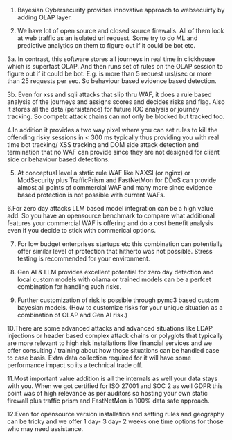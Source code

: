 1. Bayesian Cybersecurity provides innovative approach to websecuirty by adding OLAP layer.
   
2. We have lot of open  source and closed source firewalls. All of them look at web traffic as an isolated url request. Some try to do ML and predictive analytics on them to figure out if it could be bot etc.
   
3a. In contrast, this software stores all journeys in real time in clickhouse which is superfast OLAP. And then runs set of  rules on the OLAP session to figure out if it could be bot. E.g. is more than 5 request ursl/sec or more than 25 requests per sec. So behaviour based evidence based detection. 

3b. Even for xss and sqli attacks that slip thru WAF, it does a  rule based analysis of the journeys and assigns scores and decides risks and flag. Also it stores all the data (persistance) for future IOC analysis or journey tracking. So compelx attack chains can not only be blocked but tracked too.  

4.In addition it provides a two way pixel where you can set  rules to kill the offending risky sessions in < 300 ms typically thus providing you with real time bot tracking/ XSS tracking and DOM side attack detection and termination that no WAF can provide since they are not designed for client side or behaviour based detections.

5. At conceptual level a static rule WAF like NAXSI (or nginx) or ModSecurity plus TrafficPrism and FastNetMon for DDoS can provide almost all points of commercial WAF and many more since evidence based protection is not possible with current WAFs.
   
6.For zero day attacks LLM based model integration can be a high value add. So you have an opensource benchmark to compare what additional features your commercial WAF is offering and do a cost benefit analysis even if you decide to stick with commerical options.

7. For low budget enterprises startups etc this combination can potentially offer similar level of protection that hitherto was not possible. Stress testing is recommended for your environment.
   
8. Gen AI & LLM provides excellent potential for zero day detection and  local custom models with ollama or trained models can be a perfcet combination for handling such risks.
   
9. Further customization of risk is possible through pymc3 based custom bayesian models. (How to  customize risks for your unique situation as a combination of OLAP and Gen AI risk.)
    
10.There are some advanced attacks and advanced situations like LDAP injections or header based complex attack chains or polyglots that typically are more relevant to high risk installations like financial services and we offer consulting / training about how those situations can be handled case to case basis. Extra data collection required for it will have some performance impact so its a technical trade off. 

11.Most important value addition is all the internals as well your data stays with you. When we got certified for ISO 27001 and SOC 2 as well GDPR this point was of high relevance as per auditors so hosting your own static firewall plus traffic prism and FastNetMon is 100% data safe approach.

12.Even for opensource version installation and setting rules and geography can be tricky and we offer 1 day- 3 day- 2 weeks one time options for those who may need assistance.
